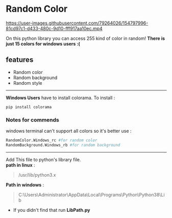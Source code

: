# Random Color 

https://user-images.githubusercontent.com/79264026/154797996-81cd97c1-d433-480c-9d10-fff917aa10ec.mp4

On this python library you can access 255 kind of color in random!
**There is just 15 colors for windows users :(**
## features

- Random color 
- Random background
- Random style

---
**Windows Users** have to install colorama.
To install : 

`pip install colorama`

### **Notes for commends** 
windows terminal can't support all colors so it's better use :
``` python 
RandomColor.Windows_rc #for random color
RandomBackground.Windows_rb #for random background
```
---
Add This file to python's library file.   
**path in linux** : 
>/usr/lib/python3.x

**Path in windows** :
>C:\Users\Administrator\AppData\Local\Programs\Python\Python38\Lib

- If you didn't find that run **LibPath.py**

